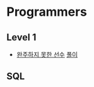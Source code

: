 # Programmers

## Level 1
- [완주하지 못한 선수](https://programmers.co.kr/learn/courses/30/lessons/42576) [풀이](https://velog.io/@t1won/Level-1-%EC%99%84%EC%A3%BC%ED%95%98%EC%A7%80-%EB%AA%BB%ED%95%9C-%EC%84%A0%EC%88%98)

## SQL